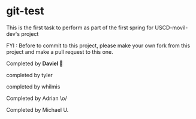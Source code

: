# git-test
This is the first task to perform as part of the first spring for USCD-movil-dev's project

FYI : Before to commit to this project, please make your own fork from this project and make a pull request to this one.

Completed by **Daviel 🦖**

completed by tyler
  
completed by whilmis

Completed by Adrian \o/

Completed by Michael U.